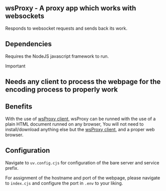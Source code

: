 ## wsProxy - A proxy app which works with websockets
Responds to websocket requests and sends back its work.

## Dependencies
Requires the NodeJS javascript framework to run.
> [!IMPORTANT]
>   ## Needs any client to process the webpage for the encoding process to properly work

## Benefits
With the use of [wsProxy client](https://github.com/yotsubabeat), wsProxy can be runned with the use of a plain HTML document runned on any browser,
You will not need to install/download anything else but the [wsProxy client](https://github.com/yotsubabeat), and a proper web browser.

## Configuration
Navigate to `uv.config.cjs` for configuration of the bare server and service prefix.

For assignment of the hostname and port of the webpage, please navigate to `index.cjs` and configure the port in `.env` to your liking.
